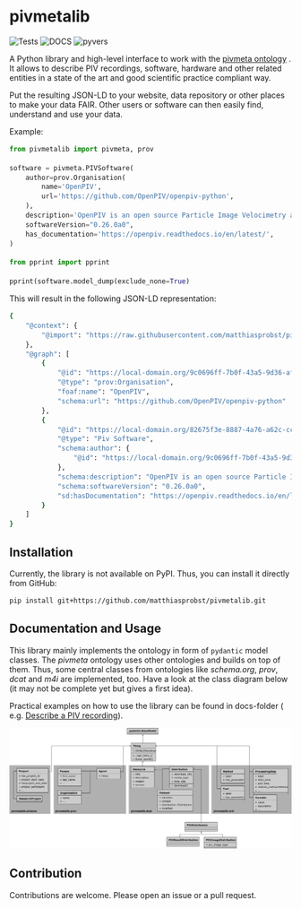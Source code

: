 # pivmetalib

![Tests](https://github.com/matthiasprobst/pivmetalib/actions/workflows/tests.yml/badge.svg)
![DOCS](https://codecov.io/gh/matthiasprobst/pivmetalib/branch/main/graph/badge.svg)
![pyvers](https://img.shields.io/badge/python-3.8%20%7C%203.9%20%7C%203.10%20%7C%203.11%20%7C%203.12-blue)

A Python library and high-level interface to work with the [pivmeta ontology](https://ontology-utils.readthedocs.io/en/latest/)
. It allows to describe PIV recordings, software, hardware and other related entities in a state of the art and good
scientific practice compliant way.

Put the resulting JSON-LD to your website, data repository or other places to make your data FAIR. Other users or
software can then easily find, understand and use your data.

Example:

```python
from pivmetalib import pivmeta, prov

software = pivmeta.PIVSoftware(
    author=prov.Organisation(
        name='OpenPIV',
        url='https://github.com/OpenPIV/openpiv-python',
    ),
    description='OpenPIV is an open source Particle Image Velocimetry analysis software written in Python and Cython',
    softwareVersion="0.26.0a0",
    has_documentation='https://openpiv.readthedocs.io/en/latest/',
)

from pprint import pprint

pprint(software.model_dump(exclude_none=True)
```

This will result in the following JSON-LD representation:

```bash
{
    "@context": {
        "@import": "https://raw.githubusercontent.com/matthiasprobst/pivmeta/main/pivmeta_context.jsonld"
    },
    "@graph": [
        {
            "@id": "https://local-domain.org/9c0696ff-7b0f-43a5-9d36-afca62f0f374",
            "@type": "prov:Organisation",
            "foaf:name": "OpenPIV",
            "schema:url": "https://github.com/OpenPIV/openpiv-python"
        },
        {
            "@id": "https://local-domain.org/82675f3e-8887-4a76-a62c-cc1119857735",
            "@type": "Piv Software",
            "schema:author": {
                "@id": "https://local-domain.org/9c0696ff-7b0f-43a5-9d36-afca62f0f374"
            },
            "schema:description": "OpenPIV is an open source Particle Image Velocimetry analysis software written in Python and Cython",
            "schema:softwareVersion": "0.26.0a0",
            "sd:hasDocumentation": "https://openpiv.readthedocs.io/en/latest/"
        }
    ]
}
```

## Installation

Currently, the library is not available on PyPI. Thus, you can install it directly from GitHub:

```bash
pip install git+https://github.com/matthiasprobst/pivmetalib.git
```

## Documentation and Usage

This library mainly implements the ontology in form of `pydantic` model classes. The *pivmeta* ontology uses other
ontologies and builds on top of them. Thus, some central classes from ontologies like *schema.org*, *prov*, *dcat* and
*m4i* are implemented, too. Have a look at the class diagram below (it may not be complete yet but gives a first idea).

Practical examples on how to use the library can be found in docs-folder (
e.g. [Describe a PIV recording](docs/Describe_a_PIV_recording.ipynb)).

![Class diagram](docs/class_structure.png)

## Contribution

Contributions are welcome. Please open an issue or a pull request.


